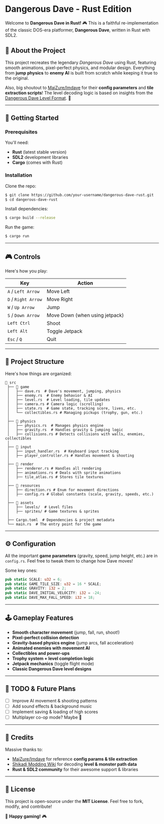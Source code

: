 # Dangerous Dave - Rust Edition

Welcome to **Dangerous Dave in Rust!** 🎮 This is a faithful re-implementation of the classic DOS-era platformer, **Dangerous Dave**, written in Rust with SDL2.

## 📜 About the Project

This project recreates the legendary *Dangerous Dave* using Rust, featuring smooth animations, pixel-perfect physics, and modular design. Everything from **jump physics** to **enemy AI** is built from scratch while keeping it true to the original.

Also, big shoutout to [MaiZure/lmdave](https://github.com/MaiZure/lmdave) for their **config parameters** and **tile extraction scripts**! The level decoding logic is based on insights from the [Dangerous Dave Level Format](https://moddingwiki.shikadi.net/wiki/Dangerous_Dave_Level_format). 🎩

---

## 🚀 Getting Started

### Prerequisites
You'll need:
- **Rust** (latest stable version)
- **SDL2** development libraries
- **Cargo** (comes with Rust)

### Installation
Clone the repo:
```sh
$ git clone https://github.com/your-username/dangerous-dave-rust.git
$ cd dangerous-dave-rust
```

Install dependencies:
```sh
$ cargo build --release
```

Run the game:
```sh
$ cargo run
```

---

## 🎮 Controls
Here's how you play:

| Key | Action |
|------|-------------|
| `A` / `Left Arrow` | Move Left |
| `D` / `Right Arrow` | Move Right |
| `W` / `Up Arrow` | Jump |
| `S` / `Down Arrow` | Move Down (when using jetpack) |
| `Left Ctrl` | Shoot |
| `Left Alt` | Toggle Jetpack |
| `Esc` / `Q` | Quit |

---

## 📁 Project Structure

Here's how things are organized:

```
📂 src
 ├── 📂 game
 │   ├── dave.rs  # Dave's movement, jumping, physics
 │   ├── enemy.rs  # Enemy behavior & AI
 │   ├── level.rs  # Level loading, tile updates
 │   ├── camera.rs # Camera logic (scrolling)
 │   ├── state.rs  # Game state, tracking score, lives, etc.
 │   └── collectibles.rs # Managing pickups (trophy, gun, etc.)
 │
 ├── 📂 physics
 │   ├── physics.rs  # Manages physics engine
 │   ├── gravity.rs  # Handles gravity & jumping logic
 │   ├── collisions.rs # Detects collisions with walls, enemies, collectibles
 │
 ├── 📂 input
 │   ├── input_handler.rs  # Keyboard input tracking
 │   ├── player_controller.rs # Handles movement & shooting
 │
 ├── 📂 render
 │   ├── renderer.rs # Handles all rendering
 │   ├── animations.rs # Deals with sprite animations
 │   ├── tile_atlas.rs # Stores tile textures
 │
 ├── 📂 resources
 │   ├── direction.rs # Enum for movement directions
 │   ├── config.rs # Global constants (scale, gravity, speeds, etc.)
 │
 ├── 📂 assets
 │   ├── levels/  # Level files
 │   ├── sprites/ # Game textures & sprites
 │
 ├── Cargo.toml  # Dependencies & project metadata
 └── main.rs  # The entry point for the game
```

---

## ⚙️ Configuration
All the important **game parameters** (gravity, speed, jump height, etc.) are in `config.rs`. Feel free to tweak them to change how Dave moves!

Some key ones:
```rust
pub static SCALE: u32 = 6;
pub static GAME_TILE_SIZE: u32 = 16 * SCALE;
pub static GRAVITY: i32 = 2;
pub static DAVE_INITIAL_VELOCITY: i32 = -24;
pub static DAVE_MAX_FALL_SPEED: i32 = 18;
```
---

## 🕹️ Gameplay Features
- **Smooth character movement** (jump, fall, run, shoot!)
- **Pixel-perfect collision detection**
- **Gravity-based physics engine** (jump arcs, fall acceleration)
- **Animated enemies with movement AI**
- **Collectibles and power-ups**
- **Trophy system + level completion logic**
- **Jetpack mechanics** (toggle flight mode)
- **Classic Dangerous Dave level designs**

---

## 🎯 TODO & Future Plans
- [ ] Improve AI movement & shooting patterns
- [ ] Add sound effects & background music
- [ ] Implement saving & loading of high scores
- [ ] Multiplayer co-op mode? Maybe 🤔

---

## 🙌 Credits
Massive thanks to:
- [MaiZure/lmdave](https://github.com/MaiZure/lmdave) for reference **config params & tile extraction**
- [Shikadi Modding Wiki](https://moddingwiki.shikadi.net/wiki/Dangerous_Dave_Level_format) for decoding **level & monster path data**
- **Rust & SDL2 community** for their awesome support & libraries

---

## 📜 License
This project is open-source under the **MIT License**. Feel free to fork, modify, and contribute!

🚀 **Happy gaming!** 🎮

